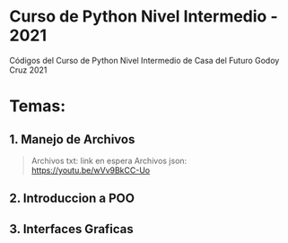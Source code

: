 # Curso de Python Nivel Intermedio - 2021
Códigos del Curso de Python Nivel Intermedio de Casa del Futuro Godoy Cruz 2021

# Temas:
## 1. Manejo de Archivos
> Archivos txt: link en espera
> Archivos json: https://youtu.be/wVv9BkCC-Uo

## 2. Introduccion a POO

## 3. Interfaces Graficas
